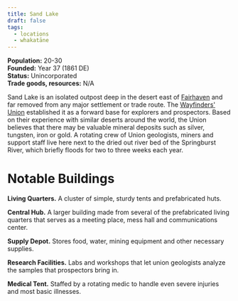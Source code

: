 ```yaml
---
title: Sand Lake
draft: false
tags:
  - locations
  - whakatāne
---
```

**Population:** 20-30<br>
**Founded:** Year 37 (1861 DE)<br>
**Status:** Unincorporated<br>
**Trade goods, resources:** N/A

Sand Lake is an isolated outpost deep in the desert east of [Fairhaven](fairhaven) and far removed from any major settlement or trade route. The [Wayfinders' Union](the-wayfinders-union) established it as a forward base for explorers and prospectors. Based on their experience with similar deserts around the world, the Union believes that there may be valuable mineral deposits such as silver, tungsten, iron or gold. A rotating crew of Union geologists, miners and support staff live here next to the dried out river bed of the Springburst River, which briefly floods for two to three weeks each year.
# Notable Buildings
**Living Quarters.** A cluster of simple, sturdy tents and prefabricated huts.

**Central Hub.** A larger building made from several of the prefabricated living quarters that serves as a meeting place, mess hall and communications center.

**Supply Depot.** Stores food, water, mining equipment and other necessary supplies.

**Research Facilities.** Labs and workshops that let union geologists analyze the samples that prospectors bring in.

**Medical Tent.** Staffed by a rotating medic to handle even severe injuries and most basic illnesses.